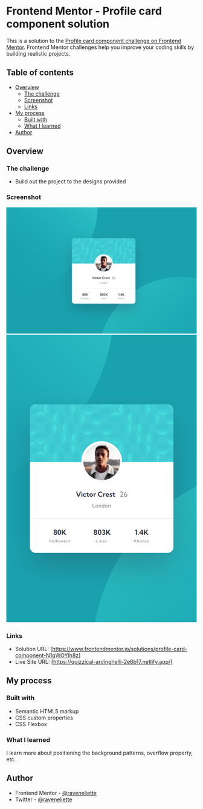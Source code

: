 # Frontend Mentor - Profile card component solution

This is a solution to the [Profile card component challenge on Frontend Mentor](https://www.frontendmentor.io/challenges/profile-card-component-cfArpWshJ). Frontend Mentor challenges help you improve your coding skills by building realistic projects. 

## Table of contents

- [Overview](#overview)
  - [The challenge](#the-challenge)
  - [Screenshot](#screenshot)
  - [Links](#links)
- [My process](#my-process)
  - [Built with](#built-with)
  - [What I learned](#what-i-learned)
- [Author](#author)

## Overview

### The challenge

- Build out the project to the designs provided

### Screenshot

![](./images/desktop-view-screenshot.png)
![](./images/mobile-view-screenshot.png)

### Links

- Solution URL: [https://www.frontendmentor.io/solutions/profile-card-component-N1qWOYlh8z]
- Live Site URL: [https://quizzical-ardinghelli-2e6b17.netlify.app/]

## My process

### Built with

- Semantic HTML5 markup
- CSS custom properties
- CSS Flexbox

### What I learned

I learn more about positioning the background patterns, overflow property, etc.

## Author

- Frontend Mentor - [@raveneliette](https://www.frontendmentor.io/profile/raveneliette)
- Twitter - [@raveneliette](https://twitter.com/raveneliette)
